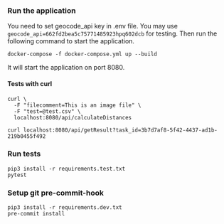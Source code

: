 

### Run the application
You need to set geocode_api key in .env file. You may use 
`geocode_api=662fd2bea5c75771485923hpq602dcb` for testing.
Then run the following command to start the application.
```
docker-compose -f docker-compose.yml up --build
```
It will start the application on port 8080.


#### Tests with curl
```
curl \
  -F "filecomment=This is an image file" \
  -F "test=@test.csv" \
  localhost:8080/api/calculateDistances
```

```
curl localhost:8080/api/getResult?task_id=3b7d7af8-5f42-4437-ad1b-219b0455f492
```

### Run tests

```
pip3 install -r requirements.test.txt
pytest
```


### Setup git pre-commit-hook

```
pip3 install -r requirements.dev.txt
pre-commit install
```
